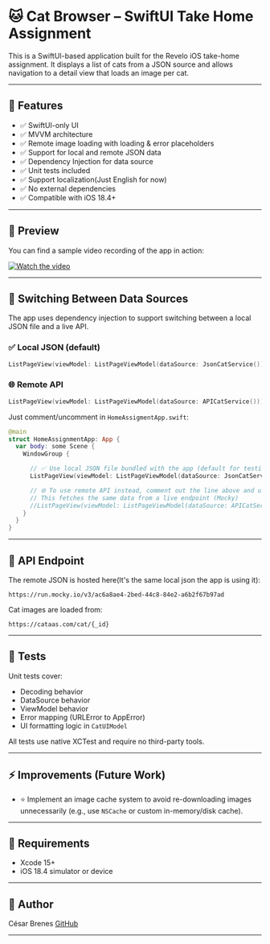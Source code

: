 # 🐱 Cat Browser – SwiftUI Take Home Assignment

This is a SwiftUI-based application built for the Revelo iOS take-home assignment. It displays a list of cats from a JSON source and allows navigation to a detail view that loads an image per cat.

---

## 📱 Features

* ✅ SwiftUI-only UI
* ✅ MVVM architecture
* ✅ Remote image loading with loading & error placeholders
* ✅ Support for local and remote JSON data
* ✅ Dependency Injection for data source
* ✅ Unit tests included
* ✅ Support localization(Just English for now)
* ✅ No external dependencies
* ✅ Compatible with iOS 18.4+

---

## 📸 Preview

You can find a sample video recording of the app in action:

[![Watch the video](https://img.youtube.com/vi/jaUi8OYszlo/0.jpg)](https://youtube.com/shorts/jaUi8OYszlo)


---

## 🔄 Switching Between Data Sources

The app uses dependency injection to support switching between a local JSON file and a live API.

### ✅ Local JSON (default)

```swift
ListPageView(viewModel: ListPageViewModel(dataSource: JsonCatService()))
```

### 🌐 Remote API

```swift
ListPageView(viewModel: ListPageViewModel(dataSource: APICatService()))
```

Just comment/uncomment in `HomeAssigmentApp.swift`:

```swift
@main
struct HomeAssignmentApp: App {
  var body: some Scene {
    WindowGroup {

      // ✅ Use local JSON file bundled with the app (default for testing/offline use)
      ListPageView(viewModel: ListPageViewModel(dataSource: JsonCatService()))

      // 🌐 To use remote API instead, comment out the line above and uncomment below
      // This fetches the same data from a live endpoint (Mocky)
      //ListPageView(viewModel: ListPageViewModel(dataSource: APICatService()))
    }
  }
}
```

---

## 🔗 API Endpoint

The remote JSON is hosted here(It's the same local json the app is using it):

```
https://run.mocky.io/v3/ac6a8ae4-2bed-44c8-84e2-a6b2f67b97ad
```

Cat images are loaded from:

```
https://cataas.com/cat/{_id}
```

---

## 🔮 Tests

Unit tests cover:

* Decoding behavior
* DataSource behavior
* ViewModel behavior
* Error mapping (URLError to AppError)
* UI formatting logic in `CatUIModel`


All tests use native XCTest and require no third-party tools.

---

## ⚡ Improvements (Future Work)

* ⭐ Implement an image cache system to avoid re-downloading images unnecessarily (e.g., use `NSCache` or custom in-memory/disk cache).

---

## 🚀 Requirements

* Xcode 15+
* iOS 18.4 simulator or device

---

## 👤 Author

César Brenes
[GitHub](https://github.com/cbrenes)

---
